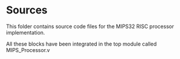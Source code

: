 # Sources

This folder contains source code files for the MIPS32 RISC processor implementation.

All these blocks have been integrated in the top module called MIPS_Processor.v
